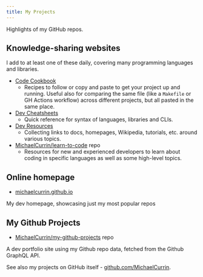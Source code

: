 ```yaml
---
title: My Projects
---
```


Highlights of my GitHub repos.


## Knowledge-sharing websites

I add to at least one of these daily, covering many programming languages and libraries.

<!-- See also write-ups on https://gist.github.com/MichaelCurrin/bbe1db28e42eca63dcb9f8728758259d -->

- [Code Cookbook](https://github.com/MichaelCurrin/code-cookbook/)
    - Recipes to follow or copy and paste to get your project up and running. Useful also for comparing the same file (like a `Makefile` or GH Actions workflow) across different projects, but all pasted in the same place.
- [Dev Cheatsheets](https://github.com/MichaelCurrin/dev-cheatsheets/)
    - Quick reference for syntax of languages, libraries and CLIs.
- [Dev Resources](https://github.com/MichaelCurrin/dev-resources/)
    - Collecting links to docs, homepages, Wikipedia, tutorials, etc. around various topics.
- [MichaelCurrin/learn-to-code](https://github.com/MichaelCurrin/learn-to-code) repo
    - Resources for new and experienced developers to learn about coding in specific languages as well as some high-level topics.


## Online homepage

- [michaelcurrin.github.io](https://michaelcurrin.github.io/)

My dev homepage, showcasing just my most popular repos


## My Github Projects

- [MichaelCurrin/my-github-projects](https://github.com/MichaelCurrin/my-github-projects) repo

A dev portfolio site using my Github repo data, fetched from the Github GraphQL API.

See also my projects on GitHub itself - [github.com/MichaelCurrin](https://github.com/MichaelCurrin?tab=repositories).
